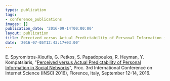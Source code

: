 ```yaml
---
types: publication
tags:
- conference_publications
images: []
publication_date: '2016-09-14T00:00:00'
layout: publication
title: Perceived versus Actual Predictability of Personal Information in Social Networks
date: '2016-07-05T12:43:17+03:00'
---
```

E. Spyromitros-Xioufis, G. Petkos, S. Papadopoulos, R. Heyman, Y. Kompatsiaris, "<a href="https://www.researchgate.net/publication/304791725_Perceived_versus_Actual_Predictability_of_Personal_Information_in_Social_Networks">Perceived versus Actual Predictability of Personal Information in Social Networks</a>", Proc. 3rd International Conference on Internet Science (INSCI 2016), Florence, Italy, September 12-14, 2016.
